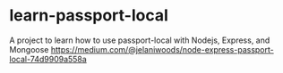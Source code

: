 # learn-passport-local

A project to learn how to use passport-local with Nodejs, Express, and Mongoose 
https://medium.com/@jelaniwoods/node-express-passport-local-74d9909a558a

